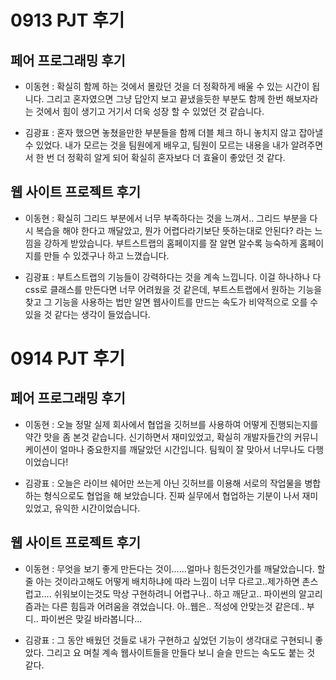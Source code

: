 # 0913 PJT 후기

## 페어 프로그래밍 후기

* 이동현 : 확실히 함께 하는 것에서 몰랐던 것을 더 정확하게 배울 수 있는 시간이 됩니다. 그리고 혼자였으면 그냥 답안지 보고 끝냈을듯한 부분도 함께 한번 해보자라는 것에서 힘이 생기고 거기서 더욱 성장 할 수 있었던 것 같습니다.

* 김광표 : 혼자 했으면 놓쳤을만한 부분들을 함께 더블 체크 하니 놓치지 않고 잡아낼 수 있었다. 내가 모르는 것을 팀원에게 배우고, 팀원이 모르는 내용을 내가 알려주면서 한 번 더 정확히 알게 되어 확실히 혼자보다 더 효율이 좋았던 것 같다.

## 웹 사이트 프로젝트 후기

* 이동현 : 확실히 그리드 부분에서 너무 부족하다는 것을 느껴서.. 그리드 부분을 다시 복습을 해야 한다고 깨달았고, 뭔가 어렵다라기보단 뜻하는대로 안된다? 라는 느낌을 강하게 받았습니다. 부트스트랩의 홈페이지를 잘 알면 알수록 능숙하게 홈페이지를 만들 수 있겠구나 하고 느꼈습니다.

* 김광표  : 부트스트랩의 기능들이 강력하다는 것을 계속 느낍니다. 이걸 하나하나 다 css로 클래스를 만든다면 너무 어려웠을 것 같은데, 부트스트랩에서 원하는 기능을 찾고 그 기능을 사용하는 법만 알면 웹사이트를 만드는 속도가 비약적으로 오를 수 있을 것 같다는 생각이 들었습니다.

# 0914 PJT 후기

## 페어 프로그래밍 후기

* 이동현 : 오늘 정말 실제 회사에서 협업을 깃허브를 사용하여 어떻게 진행되는지를 약간 맛을 좀 본것 같습니다. 신기하면서 재미있었고, 확실히 개발자들간의 커뮤니케이션이 얼마나 중요한지를 깨달았던 시간입니다. 팀웍이 잘 맞아서 너무나도 다행이었습니다!

* 김광표 : 오늘은 라이브 쉐어만 쓰는게 아닌 깃허브를 이용해 서로의 작업물을 병합하는 형식으로도 협업을 해 보았습니다. 진짜 실무에서 협업하는 기분이 나서 재미있었고, 유익한 시간이었습니다.

## 웹 사이트 프로젝트 후기

* 이동현 : 무엇을 보기 좋게 만든다는 것이......얼마나 힘든것인가를 깨달았습니다. 할줄 아는 것이라고해도 어떻게 배치하냐에 따라 느낌이 너무 다르고..제가하면 촌스럽고.... 쉬워보이는것도 막상 구현하려니 어렵구나.. 하고 깨닫고.. 파이썬의 알고리즘과는 다른 힘듬과 어려움을 겪었습니다. 아..웹은.. 적성에 안맞는것 같은데.. 부디.. 파이썬은 맞길 바라봅니다...

* 김광표 : 그 동안 배웠던 것들로 내가 구현하고 싶었던 기능이 생각대로 구현되니 좋았다. 그리고 요 며칠 계속 웹사이트들을 만들다 보니 슬슬 만드는 속도도 붙는 것 같다.